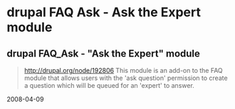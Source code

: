 # drupal FAQ Ask - Ask the Expert module

## drupal FAQ_Ask - "Ask the Expert" module

>http://drupal.org/node/192806
>This module is an add-on to the FAQ module that allows users with the 'ask question' permission to create a question which will be queued for an 'expert' to answer.


2008-04-09
